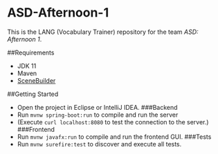 # ASD-Afternoon-1
This is the LANG (Vocabulary Trainer) repository for the team *ASD: Afternoon 1*.

##Requirements
* JDK 11
* Maven
* [SceneBuilder](https://gluonhq.com/products/scene-builder/)

##Getting Started
 * Open the project in Eclipse or IntelliJ IDEA.
###Backend 
 * Run `mvnw spring-boot:run` to compile and run the server
 * (Execute `curl localhost:8080` to test the connection to the server.)
###Frontend
 * Run `mvnw javafx:run` to compile and run the frontend GUI.
###Tests
* Run `mvnw surefire:test` to discover and execute all tests. 